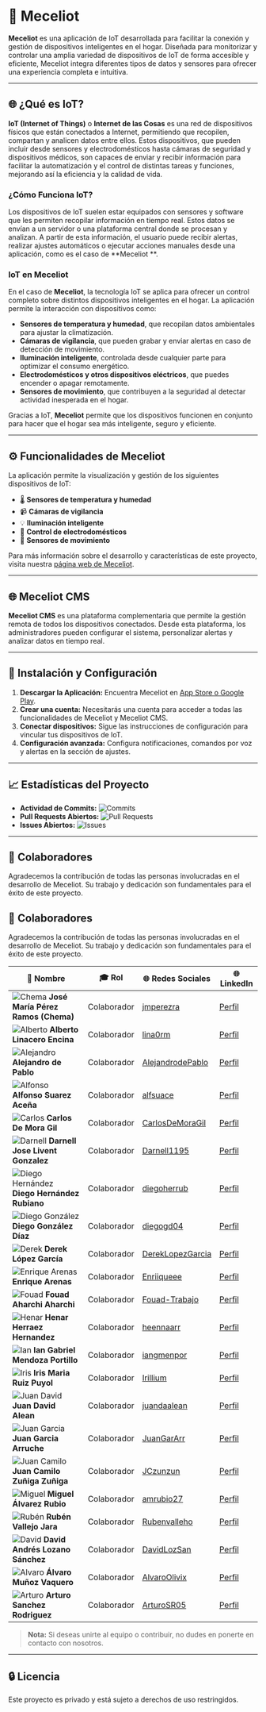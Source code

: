 # 🚀 Meceliot

**Meceliot** es una aplicación de IoT desarrollada para facilitar la conexión y gestión de
dispositivos inteligentes en el hogar. Diseñada para monitorizar y controlar una amplia variedad de
dispositivos de IoT de forma accesible y eficiente, Meceliot integra diferentes tipos de datos y
sensores para ofrecer una experiencia completa e intuitiva.

---

## 🌐 ¿Qué es IoT?

**IoT (Internet of Things)** o **Internet de las Cosas** es una red de dispositivos físicos que
están conectados a Internet, permitiendo que recopilen, compartan y analicen datos entre ellos.
Estos dispositivos, que pueden incluir desde sensores y electrodomésticos hasta cámaras de seguridad
y dispositivos médicos, son capaces de enviar y recibir información para facilitar la automatización
y el control de distintas tareas y funciones, mejorando así la eficiencia y la calidad de vida.

### ¿Cómo Funciona IoT?

Los dispositivos de IoT suelen estar equipados con sensores y software que les permiten recopilar
información en tiempo real. Estos datos se envían a un servidor o una plataforma central donde se
procesan y analizan. A partir de esta información, el usuario puede recibir alertas, realizar
ajustes automáticos o ejecutar acciones manuales desde una aplicación, como es el caso de **Meceliot
**.

### IoT en Meceliot

En el caso de **Meceliot**, la tecnología IoT se aplica para ofrecer un control completo sobre
distintos dispositivos inteligentes en el hogar. La aplicación permite la interacción con
dispositivos como:

- **Sensores de temperatura y humedad**, que recopilan datos ambientales para ajustar la
  climatización.
- **Cámaras de vigilancia**, que pueden grabar y enviar alertas en caso de detección de movimiento.
- **Iluminación inteligente**, controlada desde cualquier parte para optimizar el consumo
  energético.
- **Electrodomésticos y otros dispositivos eléctricos**, que puedes encender o apagar remotamente.
- **Sensores de movimiento**, que contribuyen a la seguridad al detectar actividad inesperada en el
  hogar.

Gracias a IoT, **Meceliot** permite que los dispositivos funcionen en conjunto para hacer que el
hogar sea más inteligente, seguro y eficiente.

---

## ⚙️ Funcionalidades de Meceliot

La aplicación permite la visualización y gestión de los siguientes dispositivos de IoT:

- 🌡️ **Sensores de temperatura y humedad**
- 📹 **Cámaras de vigilancia**
- 💡 **Iluminación inteligente**
- 🔌 **Control de electrodomésticos**
- 🚶 **Sensores de movimiento**

Para más información sobre el desarrollo y características de este proyecto, visita
nuestra [página web de Meceliot](#).

---

## 🌐 Meceliot CMS

**Meceliot CMS** es una plataforma complementaria que permite la gestión remota de todos los
dispositivos conectados. Desde esta plataforma, los administradores pueden configurar el sistema,
personalizar alertas y analizar datos en tiempo real.

---

## 📄 Instalación y Configuración

1. **Descargar la Aplicación:** Encuentra Meceliot en [App Store o Google Play](#).
2. **Crear una cuenta:** Necesitarás una cuenta para acceder a todas las funcionalidades de Meceliot
   y Meceliot CMS.
3. **Conectar dispositivos:** Sigue las instrucciones de configuración para vincular tus
   dispositivos de IoT.
4. **Configuración avanzada:** Configura notificaciones, comandos por voz y alertas en la sección de
   ajustes.

---

## 📈 Estadísticas del Proyecto

- **Actividad de Commits:** ![Commits](https://img.shields.io/github/commit-activity/m/BorjaJG/Meceliot)
- **Pull Requests Abiertos:** ![Pull Requests](https://img.shields.io/github/issues-pr/BorjaJG/Meceliot)
- **Issues Abiertos:** ![Issues](https://img.shields.io/github/issues/BorjaJG/Meceliot)

---

## 👥 Colaboradores

Agradecemos la contribución de todas las personas involucradas en el desarrollo de Meceliot. Su
trabajo y dedicación son fundamentales para el éxito de este proyecto.

## 👥 Colaboradores

Agradecemos la contribución de todas las personas involucradas en el desarrollo de Meceliot. Su
trabajo y dedicación son fundamentales para el éxito de este proyecto.

| 👤 **Nombre**                                                                                         | 🎓 **Rol**  | 🌐 **Redes Sociales**                                   | 🌐 **LinkedIn**                                                                    |
|-------------------------------------------------------------------------------------------------------|-------------|---------------------------------------------------------|------------------------------------------------------------------------------------|
| ![Chema](https://avatars.githubusercontent.com/u/93087250?v=4) **José María Pérez Ramos (Chema)**     | Colaborador | [jmperezra](https://github.com/jmperezra)               | [Perfil](https://www.linkedin.com/in/jmperezra/)                                   |
| ![Alberto](https://avatars.githubusercontent.com/u/114472411?v=4) **Alberto Linacero Encina**         | Colaborador | [lina0rm](https://github.com/lina0rm)                   | [Perfil](https://www.linkedin.com/in/alberto-linacero-encinar-974101162)           |
| ![Alejandro](https://avatars.githubusercontent.com/u/115726867?v=4) **Alejandro de Pablo**            | Colaborador | [AlejandrodePablo](https://github.com/AlejandrodePablo) | [Perfil](https://www.linkedin.com/in/alejandro)                                    |
| ![Alfonso](https://avatars.githubusercontent.com/u/115726503?v=4) **Alfonso Suarez Aceña**            | Colaborador | [alfsuace](https://github.com/alfsuace)                 | [Perfil](https://www.linkedin.com/in/alfonso-suarez-acena/)                        |
| ![Carlos](https://avatars.githubusercontent.com/u/146753433?v=4) **Carlos De Mora Gil**               | Colaborador | [CarlosDeMoraGil](https://github.com/CarlosDeMoraGil)   | [Perfil](https://www.linkedin.com/in/carlos-de-mora-gil-383931333/)                |
| ![Darnell](https://avatars.githubusercontent.com/u/181871331?v=4) **Darnell Jose Livent Gonzalez**    | Colaborador | [Darnell1195](https://github.com/Darnell1195)           | [Perfil](https://www.linkedin.com/in/darnell-livent-g-6a0aa823/)                   |
| ![Diego Hernández](https://avatars.githubusercontent.com/u/181871813?v=4) **Diego Hernández Rubiano** | Colaborador | [diegoherrub](https://github.com/diegoherrub)           | [Perfil](https://www.linkedin.com/in/diego-hernández-rubiano/)                     |
| ![Diego González](https://avatars.githubusercontent.com/u/115726153?v=4) **Diego González Díaz**      | Colaborador | [diegogd04](https://github.com/diegogd04)               | [Perfil](https://www.linkedin.com/in/diego-gonzález-díaz/)                         |
| ![Derek](https://avatars.githubusercontent.com/u/115727176?v=4) **Derek López García**                | Colaborador | [DerekLopezGarcia](https://github.com/DerekLopezGarcia) | [Perfil](https://www.linkedin.com/in/derek-lópez-garcía-b1338032/)                 |
| ![Enrique Arenas](https://avatars.githubusercontent.com/u/94898081?v=4) **Enrique Arenas**            | Colaborador | [Enriiqueee](https://github.com/Enriiqueee)             | [Perfil](https://www.linkedin.com/in/enrique-arenas-aa0b74335)                     |
| ![Fouad](https://avatars.githubusercontent.com/u/146753676?v=4) **Fouad Aharchi Aharchi**             | Colaborador | [Fouad-Trabajo](https://github.com/Fouad-Trabajo)       | [Perfil](https://www.linkedin.com/in/fouad-aharchi-aharchi-40a614227)              |
| ![Henar](https://avatars.githubusercontent.com/u/103953861?v=4) **Henar Herraez Hernandez**           | Colaborador | [heennaarr](https://github.com/heennaarr)               | [Perfil](https://www.linkedin.com/in/henar-herraez-09522823/)                      |
| ![Ian](https://avatars.githubusercontent.com/u/145766951?v=4) **Ian Gabriel Mendoza Portillo**        | Colaborador | [iangmenpor](https://github.com/iangmenpor)             | [Perfil](https://www.linkedin.com/in/ian-mendoza-4bb7332a6/)                       |
| ![Iris](https://avatars.githubusercontent.com/u/146753865?v=4) **Iris Maria Ruiz Puyol**              | Colaborador | [Irillium](https://github.com/Irillium)                 | [Perfil](https://www.linkedin.com/in/iris-maria-ruiz-puyol-397320268/)             |
| ![Juan David](https://avatars.githubusercontent.com/u/157162176?v=4) **Juan David Alean**             | Colaborador | [juandaalean](https://github.com/juandaalean)           | [Perfil](https://www.linkedin.com/in/juan-david-alean/)                            |
| ![Juan Garcia](https://avatars.githubusercontent.com/u/115726146?v=4) **Juan Garcia Arruche**         | Colaborador | [JuanGarArr](https://github.com/JuanGarArr)             | [Perfil](https://www.linkedin.com/in/juan-garcia-arruche/)                         |
| ![Juan Camilo](https://avatars.githubusercontent.com/u/146753356?v=4) **Juan Camilo Zuñiga Zuñiga**   | Colaborador | [JCzunzun](https://github.com/JCzunzun)                 | [Perfil](https://www.linkedin.com/in/juan-camilo-zuñiga-3bb39518b/)                |
| ![Miguel](https://avatars.githubusercontent.com/u/114093648?v=4) **Miguel Álvarez Rubio**             | Colaborador | [amrubio27](https://github.com/amrubio27)               | [Perfil](https://www.linkedin.com/in/miguel-álvarez-rubio-7369a92b0)               |
| ![Rubén](https://avatars.githubusercontent.com/u/146753439?v=4) **Rubén Vallejo Jara**                | Colaborador | [Rubenvalleho](https://github.com/Rubenvalleho)         | [Perfil](https://www.linkedin.com/in/rubén-vallejo-jara-131926153/)                |
| ![David](https://avatars.githubusercontent.com/u/146753495?v=4) **David Andrés Lozano Sánchez**       | Colaborador | [DavidLozSan](https://github.com/DavidLozSan)           | [Perfil](https://www.linkedin.com/in/david-lozano-sánchez-3b282132/)               |
| ![Alvaro](https://avatars.githubusercontent.com/u/146238163?v=4) **Álvaro Muñoz Vaquero**             | Colaborador | [AlvaroOlivix](https://github.com/AlvaroOlivix)         | [Perfil](https://www.linkedin.com/in/%C3%A1lvaro-mu%C3%B1oz-70b573283/)            |
| ![Arturo](https://avatars.githubusercontent.com/u/146753689?v=4) **Arturo Sanchez Rodriguez**         | Colaborador | [ArturoSR05](https://github.com/ArturoSR05)             | [Perfil](https://www.linkedin.com/in/arturo-s%C3%A1nchez-rodr%C3%ADguez-003238310) |

> **Nota:** Si deseas unirte al equipo o contribuir, no dudes en ponerte en contacto con nosotros.

---

## 🔒 Licencia

Este proyecto es privado y está sujeto a derechos de uso restringidos.
